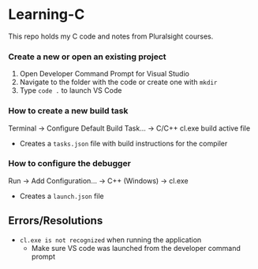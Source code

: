# Learning-C
This repo holds my C code and notes from Pluralsight courses.



### Create a new or open an existing project
1. Open Developer Command Prompt for Visual Studio
2. Navigate to the folder with the code or create one with `mkdir`
3. Type `code .` to launch VS Code

### How to create a new build task
Terminal -> Configure Default Build Task... -> C/C++ cl.exe build active file
  - Creates a `tasks.json` file with build instructions for the compiler
  
### How to configure the debugger
Run -> Add Configuration... -> C++ (Windows) -> cl.exe
  - Creates a `launch.json` file


## Errors/Resolutions
- `cl.exe is not recognized` when running the application
  - Make sure VS code was launched from the developer command prompt
